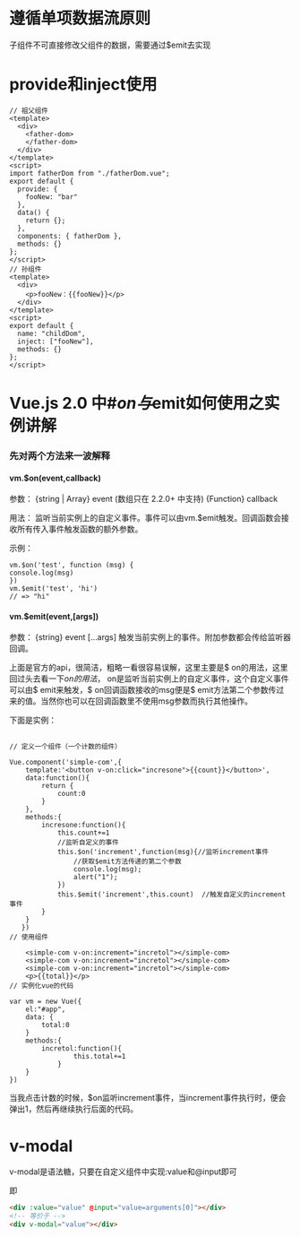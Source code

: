 # 遵循单项数据流原则

子组件不可直接修改父组件的数据，需要通过$emit去实现

# provide和inject使用

``` JS
// 祖父组件
<template>
  <div>
    <father-dom>
    </father-dom>
  </div>
</template>
<script>
import fatherDom from "./fatherDom.vue";
export default {
  provide: {
    fooNew: "bar"
  },
  data() {
    return {};
  },
  components: { fatherDom },
  methods: {}
};
</script>
// 孙组件
<template>
  <div>
    <p>fooNew：{{fooNew}}</p>
  </div>
</template>
<script>
export default {
  name: "childDom",
  inject: ["fooNew"],
  methods: {}
};
</script>
```

# Vue.js 2.0 中#$on与$emit如何使用之实例讲解

### 先对两个方法来一波解释
#### vm.$on(event,callback)
参数：
{string | Array} event (数组只在 2.2.0+ 中支持)
{Function} callback

用法：
监听当前实例上的自定义事件。事件可以由vm.$emit触发。回调函数会接收所有传入事件触发函数的额外参数。

示例：

``` JS
vm.$on('test', function (msg) {   
console.log(msg) 
}) 
vm.$emit('test', 'hi') 
// => "hi"
```

#### vm.$emit(event,[args])
参数：
{string} event
[…args]
触发当前实例上的事件。附加参数都会传给监听器回调。

上面是官方的api，很简洁，粗略一看很容易误解，这里主要是$ on的用法，这里回过头去看一下$on的用法，$ on是监听当前实例上的自定义事件，这个自定义事件可以由$ emit来触发，$ on回调函数接收的msg便是$ emit方法第二个参数传过来的值。当然你也可以在回调函数里不使用msg参数而执行其他操作。

下面是实例：
``` JS

// 定义一个组件（一个计数的组件）

Vue.component('simple-com',{
   	template:'<button v-on:click="incresone">{{count}}</button>',
   	data:function(){
   		return {
   			count:0
   		}
   	},
   	methods:{
   		incresone:function(){
   			this.count+=1
   			//监听自定义的事件
   			this.$on('increment',function(msg){//监听increment事件
   				//获取$emit方法传递的第二个参数
   				console.log(msg);
   				alert("1");
   			})
   			this.$emit('increment',this.count)  //触发自定义的increment事件
   		}
   	}
   })
// 使用组件

	<simple-com v-on:increment="incretol"></simple-com>
	<simple-com v-on:increment="incretol"></simple-com>
	<simple-com v-on:increment="incretol"></simple-com>
	<p>{{total}}</p>
// 实例化vue的代码

var vm = new Vue({
	el:"#app",
	data: {
		total:0
	}
	methods:{
		incretol:function(){
		   		this.total+=1
		   	}
	}
})
```

当我点击计数的时候，$on监听increment事件，当increment事件执行时，便会弹出1，然后再继续执行后面的代码。

# v-modal

v-modal是语法糖，只要在自定义组件中实现:value和@input即可

即
``` HTML
<div :value="value" @input="value=arguments[0]"></div>
<!-- 等价于 -->
<div v-modal="value"></div>
```
